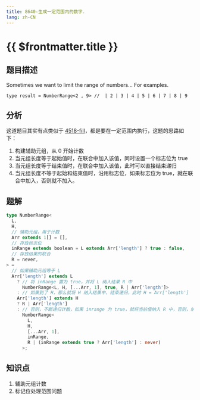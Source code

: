 ```yaml
---
title: 8640-生成一定范围内的数字.
lang: zh-CN
---
```


# {{ $frontmatter.title }}

## 题目描述

Sometimes we want to limit the range of numbers... For examples.

```
type result = NumberRange<2 , 9> //  | 2 | 3 | 4 | 5 | 6 | 7 | 8 | 9
```

## 分析

这道题目其实有点类似于 [4518-fill](/medium/4518-fill.md)，都是要在一定范围内执行，这题的思路如下：

1. 构建辅助元组，从 0 开始计数
2. 当元组长度等于起始值时，在联合中加入该值，同时设置一个标志位为 true
3. 当元组长度等于结束值时，在联合中加入该值，此时可以直接结束递归
4. 当元组长度不等于起始和结束值时，沿用标志位，如果标志位为 true，就在联合中加入，否则就不加入。

## 题解

```ts
type NumberRange<
  L,
  H,
  // 辅助元组，用于计数
  Arr extends 1[] = [],
  // 存放标志位
  inRange extends boolean = L extends Arr['length'] ? true : false,
  // 存放结果的联合
  R = never,
> =
  // 如果辅助元组等于 L
  Arr['length'] extends L
    ? // 将 inRange 置为 true，并将 L 纳入结果 R 中
      NumberRange<L, H, [...Arr, 1], true, R | Arr['length']>
    : // 如果到了 H，那么就将 H 纳入结果中，结束递归，此时 H = Arr['length']
    Arr['length'] extends H
    ? R | Arr['length']
    : // 否则，不断递归计数，如果 inrange 为 true，就将当前值纳入 R 中，否则，纳入 never
      NumberRange<
        L,
        H,
        [...Arr, 1],
        inRange,
        R | (inRange extends true ? Arr['length'] : never)
      >;
```

## 知识点

1. 辅助元组计数
2. 标记位处理范围问题
